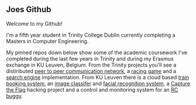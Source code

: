 ## Joes Github

Welcome to my Github! 

I'm a fifth year student in Trinity College Dublin currently completing a Masters in Computer Engineering.

My pinned repos down below show some of the academic coursework I've completed during the last few years in Trinity and during my Erasmus exchange in KU Leuven, Belgium.
From the Trinity projects you'll see a distiributed [peer to peer communication network](https://github.com/jmulvany127/P2PCommsAndDatabase), a [racing game](https://github.com/jmulvany127/CoolRacer) and a [search engine](https://github.com/jmulvany127/Lucene_Search_Engine) implementation. From KU Leuven there is a cloud based [train booking system](https://github.com/jmulvany127/Train_Booking_Cloud_App), an [image classifer](https://github.com/jmulvany127/ImageClassifer_SemanticSegmentation) and [facial recognition system](https://github.com/jmulvany127/Facial_Recognition), a [Capture the Flag](https://github.com/jmulvany127/CTF-Report) hacking project and a control and monitoring system for an [RC buggy](https://github.com/jmulvany127/RC_Buggy_Stack). 

